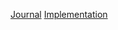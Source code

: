[Journal](https://github.com/Henrikswoon/Masters-Thesis/tree/main/journal)
[Implementation](https://github.com/Henrikswoon/Talos)

